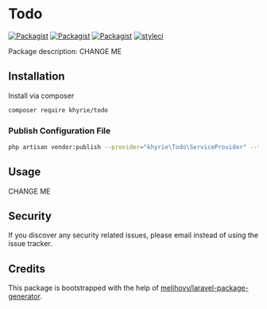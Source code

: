 # Todo

[![Packagist](https://img.shields.io/packagist/v/khyrie/todo.svg)](https://packagist.org/packages/khyrie/todo)
[![Packagist](https://poser.pugx.org/khyrie/todo/d/total.svg)](https://packagist.org/packages/khyrie/todo)
[![Packagist](https://img.shields.io/packagist/l/khyrie/todo.svg)](https://packagist.org/packages/khyrie/todo)
[![styleci](https://styleci.io/repos/222447863/shield?style=plastic)](https://styleci.io/repos/222447863)

Package description: CHANGE ME

## Installation

Install via composer
```bash
composer require khyrie/todo
```

### Publish Configuration File

```bash
php artisan vendor:publish --provider="khyrie\Todo\ServiceProvider" --tag="config"
```

## Usage

CHANGE ME 

## Security

If you discover any security related issues, please email instead of using the issue tracker.

## Credits

This package is bootstrapped with the help of [melihovv/laravel-package-generator](https://github.com/melihovv/laravel-package-generator).
